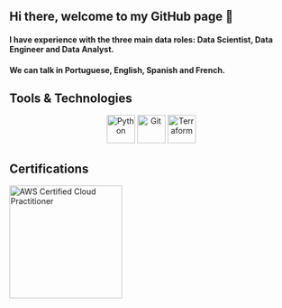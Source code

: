 ## Hi there, welcome to my GitHub page 👋

#### I have experience with the three main data roles: Data Scientist, Data Engineer and Data Analyst.

#### We can talk in Portuguese, English, Spanish and French.

## Tools & Technologies

<p align="center">
  <img src="https://img.shields.io/badge/-Python-3776AB?logo=python&logoColor=white&style=flat-square" alt="Python" width="50"/>
  <img src="https://img.shields.io/badge/-Git-F05032?logo=git&logoColor=white&style=flat-square" alt="Git" width="50"/>
  <img src="https://img.shields.io/badge/-Terraform-623CE4?logo=terraform&logoColor=white&style=flat-square" alt="Terraform" width="50"/>
</p>
  
## Certifications

<img src="https://images.credly.com/size/680x680/images/00634f82-b07f-4bbd-a6bb-53de397fc3a6/image.png" alt="AWS Certified Cloud Practitioner" width="200" />

